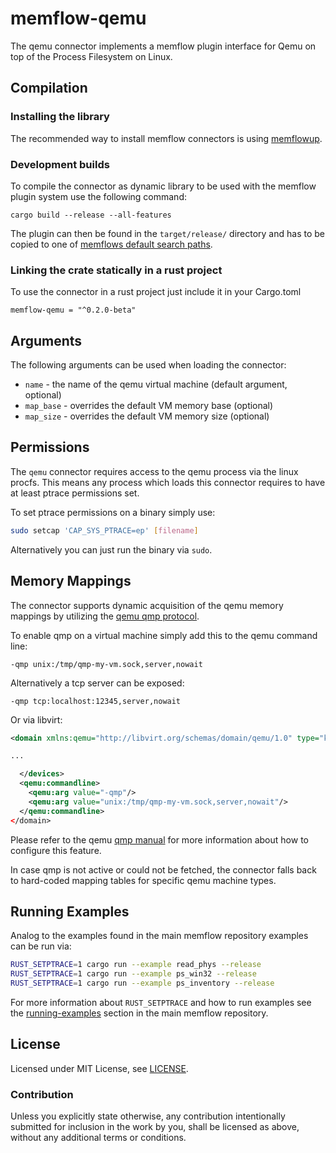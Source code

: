 # memflow-qemu

The qemu connector implements a memflow plugin interface for Qemu on top of the Process Filesystem on Linux.

## Compilation

### Installing the library

The recommended way to install memflow connectors is using [memflowup](https://github.com/memflow/memflowup#memflow-setup-tool).

### Development builds

To compile the connector as dynamic library to be used with the memflow plugin system use the following command:

```
cargo build --release --all-features
```

The plugin can then be found in the `target/release/` directory and has to be copied to one of [memflows default search paths](https://github.com/memflow/memflow/blob/main/memflow/src/plugins/mod.rs#L379).

### Linking the crate statically in a rust project

To use the connector in a rust project just include it in your Cargo.toml

```
memflow-qemu = "^0.2.0-beta"
```

## Arguments

The following arguments can be used when loading the connector:

- `name` - the name of the qemu virtual machine (default argument, optional)
- `map_base` - overrides the default VM memory base (optional)
- `map_size` - overrides the default VM memory size (optional)

## Permissions

The `qemu` connector requires access to the qemu process via the linux procfs. This means any process which loads this connector requires to have at least ptrace permissions set.

To set ptrace permissions on a binary simply use:
```bash
sudo setcap 'CAP_SYS_PTRACE=ep' [filename]
```

Alternatively you can just run the binary via `sudo`.

## Memory Mappings

The connector supports dynamic acquisition of the qemu memory mappings by utilizing the [qemu qmp protocol](https://qemu.readthedocs.io/en/latest/interop/qemu-qmp-ref.html).

To enable qmp on a virtual machine simply add this to the qemu command line:
```
-qmp unix:/tmp/qmp-my-vm.sock,server,nowait
```

Alternatively a tcp server can be exposed:
```
-qmp tcp:localhost:12345,server,nowait
```

Or via libvirt:
```xml
<domain xmlns:qemu="http://libvirt.org/schemas/domain/qemu/1.0" type="kvm">

...

  </devices>
  <qemu:commandline>
    <qemu:arg value="-qmp"/>
    <qemu:arg value="unix:/tmp/qmp-my-vm.sock,server,nowait"/>
  </qemu:commandline>
</domain>
```

Please refer to the qemu [qmp manual](https://wiki.qemu.org/Documentation/QMP) for more information about how to configure this feature.

In case qmp is not active or could not be fetched, the connector falls back to hard-coded mapping tables for specific qemu machine types.

## Running Examples

Analog to the examples found in the main memflow repository examples can be run via:

```bash
RUST_SETPTRACE=1 cargo run --example read_phys --release
RUST_SETPTRACE=1 cargo run --example ps_win32 --release
RUST_SETPTRACE=1 cargo run --example ps_inventory --release
```

For more information about `RUST_SETPTRACE` and how to run examples see the [running-examples](https://github.com/memflow/memflow#running-examples) section in the main memflow repository. 

## License

Licensed under MIT License, see [LICENSE](LICENSE).

### Contribution

Unless you explicitly state otherwise, any contribution intentionally submitted for inclusion in the work by you, shall be licensed as above, without any additional terms or conditions.
